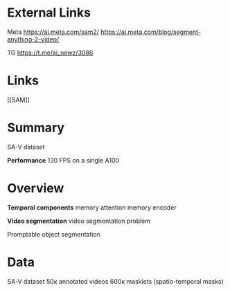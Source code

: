 
# External Links

Meta
https://ai.meta.com/sam2/
https://ai.meta.com/blog/segment-anything-2-video/

TG
https://t.me/ai_newz/3086

# Links

[[SAM]]


# Summary


SA-V dataset

**Performance**
130 FPS on a single A100

# Overview

**Temporal components**
memory attention
memory encoder

**Video segmentation**
video segmentation problem

Promptable object segmentation


# Data

SA-V dataset
50к annotated videos
600к masklets (spatio-temporal masks)